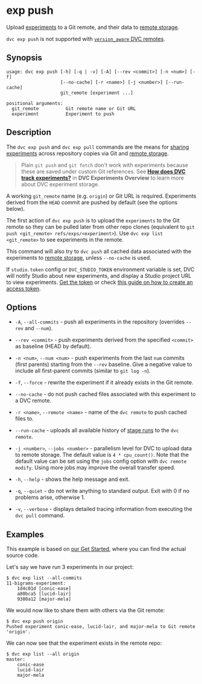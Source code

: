 # exp push

Upload [experiments](/doc/command-reference/exp) to a Git remote, and their data
to [remote storage].

[remote storage]: /doc/user-guide/data-management/remote-storage

<admon type="warn">

`dvc exp push` is not supported with
[`version_aware` DVC remotes](/doc/user-guide/data-management/cloud-versioning).

</admon>

## Synopsis

```usage
usage: dvc exp push [-h] [-q | -v] [-A] [--rev <commit>] [-n <num>] [-f]
                    [--no-cache] [-r <name>] [-j <number>] [--run-cache]
                    git_remote [experiment ...]

positional arguments:
  git_remote          Git remote name or Git URL
  experiment          Experiment to push
```

## Description

The `dvc exp push` and `dvc exp pull` commands are the means for [sharing
experiments] across <abbr>repository</abbr> copies via Git and [remote storage].

[sharing experiments]: /doc/user-guide/experiment-management/sharing-experiments

> Plain `git push` and `git fetch` don't work with experiments because these are
> saved under custom Git references. See
> [**How does DVC track experiments?**](/doc/user-guide/experiment-management#how-does-dvc-track-experiments)
> in **DVC Experiments Overview** to learn more about DVC experiment storage.

A working `git_remote` name (e.g. `origin`) or Git URL is required. Experiments
derived from the `HEAD` commit are pushed by default (see the options below).

The first action of `dvc exp push` is to upload the `experiments` to the Git
remote so they can be pulled later from other repo clones (equivalent to
`git push <git_remote> refs/exps/<experiment>`). Use `dvc exp list <git_remote>`
to see experiments in the remote.

This command will also try to `dvc push` all <abbr>cached</abbr> data associated
with the experiments to [remote storage], unless `--no-cache` is used.

If `studio.token` config or `DVC_STUDIO_TOKEN` environment variable is set, DVC
will notify Studio about new experiments, and display a Studio project URL to
view experiments.
[Get the token](https://studio.iterative.ai/user/_/profile?section=accessToken)
or check
[this guide on how to create an access token](/doc/studio/user-guide/experiments/live-metrics-and-plots#set-up-an-access-token).

## Options

- `-A`, `--all-commits` - push all experiments in the repository (overrides
  `--rev` and `--num`).

- `--rev <commit>` - push experiments derived from the specified `<commit>` as
  baseline (HEAD by default).

- `-n <num>`, `--num <num>` - push experiments from the last `num` commits
  (first parents) starting from the `--rev` baseline. Give a negative value to
  include all first-parent commits (similar to `git log -n`).

- `-f`, `--force` - rewrite the experiment if it already exists in the Git
  remote.

- `--no-cache` - do not push cached files associated with this experiment to a
  DVC remote.

- `-r <name>`, `--remote <name>` - name of the `dvc remote` to push cached files
  to.

- `--run-cache` - uploads all available history of [stage runs] to the
  `dvc remote`.

- `-j <number>`, `--jobs <number>` - parallelism level for DVC to upload data to
  remote storage. The default value is `4 * cpu_count()`. Note that the default
  value can be set using the `jobs` config option with `dvc remote modify`.
  Using more jobs may improve the overall transfer speed.

- `-h`, `--help` - shows the help message and exit.

- `-q`, `--quiet` - do not write anything to standard output. Exit with 0 if no
  problems arise, otherwise 1.

- `-v`, `--verbose` - displays detailed tracing information from executing the
  `dvc pull` command.

[stage runs]: /doc/user-guide/project-structure/internal-files#run-cache

## Examples

<admon type="info">

This example is based on [our Get Started], where you can find the actual source
code.

[our get started]: /doc/start/experiments

</admon>

Let's say we have run 3 experiments in our project:

```cli
$ dvc exp list --all-commits
11-bigrams-experiment:
    1d4c01d [conic-ease]
    a80bca5 [lucid-lair]
    9380a12 [major-mela]
```

We would now like to share them with others via the Git remote:

```cli
$ dvc exp push origin
Pushed experiment conic-ease, lucid-lair, and major-mela to Git remote 'origin'.
```

We can now see that the experiment exists in the remote repo:

```cli
$ dvc exp list --all origin
master:
    conic-ease
    lucid-lair
    major-mela
```
